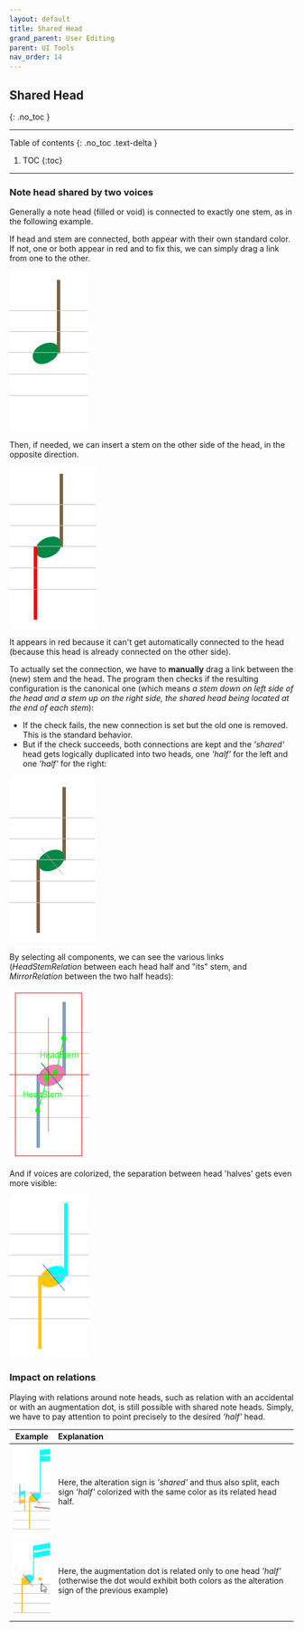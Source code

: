 ```yaml
---
layout: default
title: Shared Head
grand_parent: User Editing
parent: UI Tools
nav_order: 14
---
```

## Shared Head
{: .no_toc }

---
Table of contents
{: .no_toc .text-delta }

1. TOC
{:toc}
---

### Note head shared by two voices

Generally a note head (filled or void) is connected to exactly one stem, as in the following example.

If head and stem are connected, both appear with their own standard color.
If not, one or both appear in red and to fix this, we can simply drag a link from one to the other.

![](../assets/images/shared_head_1.png)

Then, if needed, we can insert a stem on the other side of the head, in the opposite direction.

![](../assets/images/shared_head_2.png)

It appears in red because it can't get automatically connected to the head
(because this head is already connected on the other side).

To actually set the  connection, we have to **manually** drag a link between the (new) stem and the
head.
The program then checks if the resulting configuration is the canonical one
(which means _a stem down on left side of the head and a stem up on the right side,
the shared head being located at the end of each stem_):

* If the check fails, the new connection is set but the old one is removed.
This is the standard behavior.
* But if the check succeeds, both connections are kept and the _'shared'_ head gets logically
duplicated into two heads, one _'half'_ for the left and one _'half'_ for the right:

![](../assets/images/shared_head_3.png)

By selecting all components, we can see the various links
(_HeadStemRelation_ between each head half and "its" stem, and _MirrorRelation_ between the two
half heads):

![](../assets/images/shared_head_4.png)

And if voices are colorized, the separation between head 'halves' gets even more visible:

![](../assets/images/shared_head_5.png)

### Impact on relations

Playing with relations around note heads, such as relation with an accidental or with an
augmentation dot, is still possible with shared note heads.
Simply, we have to pay attention to point precisely to the desired _'half'_ head.

| Example | Explanation |
| :---:   | :---        |
| ![](../assets/images/shared_alter.png) | Here, the alteration sign is _'shared'_ and thus also split, each sign _'half'_ colorized with the same color as its related head half.| 
| ![](../assets/images/non_shared_dot.png) | Here, the augmentation dot is related only to one head _'half'_ (otherwise the dot would exhibit both colors as the alteration sign of the previous example) |
